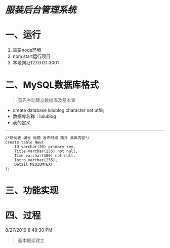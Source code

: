 # ***服装后台管理系统*** #
# 一、运行 #
1. 需要node环境
2. npm start运行项目
3. 本地网址127.0.0.1:3001
# 二、MySQL数据库格式 #
    
> 首先手动建立数据库及基本表

- create database lulublog character set utf8;<br/>
- 数据库名称：lulublog<br/>
- 表的定义 

----------

    /*新闻表 编号 标题 发布时间 简介 具体内容*/
    create table New(
    	Id varchar(20) primary key,
    	Title varchar(255) not null,
		Time varchar(100) not null,
		Intro varchar(255),
		Detail MEDIUMTEXT
    );
   
# 三、功能实现 #
# 四、过程 #
8/27/2019 8:49:30 PM 
> 基本框架建立